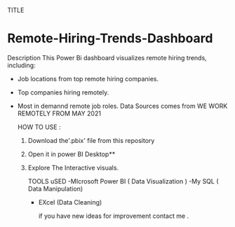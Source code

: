 TITLE 
# Remote-Hiring-Trends-Dashboard
Description
This Power Bi  dashboard visualizes  remote hiring trends, including:
- Job locations from top remote hiring companies.
- Top companies hiring remotely.
- Most in demannd remote job roles.
   Data Sources comes from WE WORK REMOTELY  FROM MAY 2021

  HOW TO USE :
  1. Download the'.pbix' file from this repository
  2. Open it in power BI Desktop**
  3. Explore The Interactive visuals.

     TOOLS uSED
     -MIcrosoft Power BI ( Data Visualization )
     -My SQL ( Data Manipulation)
     - EXcel (Data Cleaning)

       if you have new ideas for improvement contact me .
